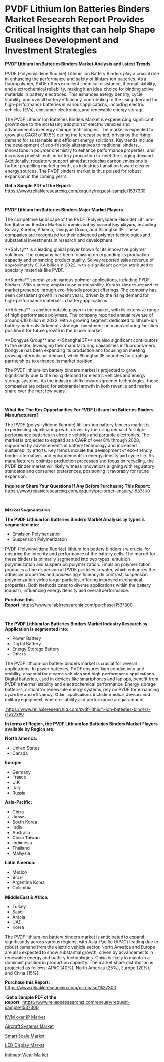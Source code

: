 <p><h1>PVDF Lithium Ion Batteries Binders Market Research Report Provides Critical Insights that can help Shape Business Development and Investment Strategies</h1></p><p><strong>PVDF Lithium Ion Batteries Binders Market Analysis and Latest Trends</strong></p>
<p><p>PVDF (Polyvinylidene fluoride) Lithium Ion Battery Binders play a crucial role in enhancing the performance and safety of lithium-ion batteries. As a fluoropolymer, PVDF offers excellent chemical resistance, thermal stability, and electrochemical reliability, making it an ideal choice for binding active materials in battery electrodes. This enhances energy density, cycle stability, and overall battery efficiency, contributing to the rising demand for high-performance batteries in various applications, including electric vehicles (EVs), consumer electronics, and renewable energy storage.</p><p>The PVDF Lithium Ion Batteries Binders Market is experiencing significant growth due to the increasing adoption of electric vehicles and advancements in energy storage technologies. The market is expected to grow at a CAGR of 10.5% during the forecast period, driven by the rising demand for sustainable and efficient energy solutions. Key trends include the development of eco-friendly alternatives to traditional binders, innovations in polymer chemistry to enhance performance properties, and increasing investments in battery production to meet the surging demand. Additionally, regulatory support aimed at reducing carbon emissions is further propelling market growth, as industries transition toward cleaner energy sources. The PVDF binders market is thus poised for robust expansion in the coming years.</p></p>
<p><strong>Get a Sample PDF of the Report:&nbsp;</strong> <a href="https://www.reliableresearchiq.com/enquiry/request-sample/1537300?utm_campaign=1117&utm_medium=2&utm_source=Github&utm_content=ia&utm_term=16122024&utm_id=pvdf-lithium-ion-batteries-binders">https://www.reliableresearchiq.com/enquiry/request-sample/1537300</a></p>
<p>&nbsp;</p>
<p><strong>PVDF Lithium Ion Batteries Binders Major Market Players</strong></p>
<p><p>The competitive landscape of the PVDF (Polyvinylidene Fluoride) Lithium-Ion Batteries Binders Market is dominated by several key players, including Solvay, Kureha, Arkema, Dongyue Group, and Shanghai 3F. These companies are recognized for their advanced polymer technologies and substantial investments in research and development.</p><p>**Solvay** is a leading global player known for its innovative polymer solutions. The company has been focusing on expanding its production capacity and enhancing product quality. Solvay reported sales revenue of approximately €10.4 billion in 2022, with a significant portion attributed to specialty materials like PVDF.</p><p>**Kureha** specializes in various polymer applications, including PVDF binders. With a strong emphasis on sustainability, Kureha aims to expand its market presence through eco-friendly product offerings. The company has seen consistent growth in recent years, driven by the rising demand for high-performance materials in battery applications.</p><p>**Arkema** is another notable player in the market, with its extensive range of high-performance polymers. The company reported annual revenue of around €10 billion in 2022, with a growing segment dedicated to lithium-ion battery materials. Arkema's strategic investments in manufacturing facilities position it for future growth in the binder market.</p><p>**Dongyue Group** and **Shanghai 3F** are also significant contributors to the sector, leveraging their manufacturing capabilities in fluoropolymers. Dongyue has been expanding its production and focusing on meeting growing international demand, while Shanghai 3F searches for strategic partnerships to enhance its market position.</p><p>The PVDF lithium-ion battery binders market is projected to grow significantly due to the rising demand for electric vehicles and energy storage systems. As the industry shifts towards greener technologies, these companies are poised for substantial growth in both revenue and market share over the next few years.</p></p>
<p>&nbsp;</p>
<p><strong>What Are The Key Opportunities For PVDF Lithium Ion Batteries Binders Manufacturers?</strong></p>
<p><p>The PVDF (polyvinylidene fluoride) lithium-ion battery binders market is experiencing significant growth, driven by the rising demand for high-performance batteries in electric vehicles and portable electronics. The market is projected to expand at a CAGR of over 8% through 2028, supported by advancements in battery technology and increased sustainability efforts. Key trends include the development of eco-friendly binder alternatives and enhancements in energy density and cycle life. As manufacturers optimize production processes and focus on recycling, the PVDF binder market will likely witness innovations aligning with regulatory standards and consumer preferences, positioning it favorably for future expansion.</p></p>
<p><strong>Inquire or Share Your Questions If Any Before Purchasing This Report:</strong> <a href="https://www.reliableresearchiq.com/enquiry/pre-order-enquiry/1537300?utm_campaign=1117&utm_medium=2&utm_source=Github&utm_content=ia&utm_term=16122024&utm_id=pvdf-lithium-ion-batteries-binders">https://www.reliableresearchiq.com/enquiry/pre-order-enquiry/1537300</a></p>
<p>&nbsp;</p>
<p><strong>Market Segmentation</strong></p>
<p><strong>The PVDF Lithium Ion Batteries Binders Market Analysis by types is segmented into:</strong></p>
<p><ul><li>Emulsion Polymerization</li><li>Suspension Polymerization</li></ul></p>
<p><p>PVDF (Polyvinylidene fluoride) lithium-ion battery binders are crucial for ensuring the integrity and performance of the battery cells. The market for these binders is primarily segmented into two types: emulsion polymerization and suspension polymerization. Emulsion polymerization produces a fine dispersion of PVDF particles in water, which enhances the adhesion properties and processing efficiency. In contrast, suspension polymerization yields larger particles, offering improved mechanical properties. Both methods cater to diverse applications within the battery industry, influencing energy density and overall performance.</p></p>
<p><strong>Purchase this Report:&nbsp;</strong><a href="https://www.reliableresearchiq.com/purchase/1537300?utm_campaign=1117&utm_medium=2&utm_source=Github&utm_content=ia&utm_term=16122024&utm_id=pvdf-lithium-ion-batteries-binders">https://www.reliableresearchiq.com/purchase/1537300</a></p>
<p>&nbsp;</p>
<p><strong>The PVDF Lithium Ion Batteries Binders Market Industry Research by Application is segmented into:</strong></p>
<p><ul><li>Power Battery</li><li>Digital Battery</li><li>Energy Storage Battery</li><li>Others</li></ul></p>
<p><p>The PVDF lithium-ion battery binders market is crucial for several applications. In power batteries, PVDF ensures high conductivity and stability, essential for electric vehicles and high-performance applications. Digital batteries, used in devices like smartphones and laptops, benefit from PVDF's thermal stability and electrochemical performance. Energy storage batteries, critical for renewable energy systems, rely on PVDF for enhancing cycle life and efficiency. Other applications include medical devices and military equipment, where reliability and performance are paramount.</p></p>
<p><a href="https://www.reliableresearchiq.com/pvdf-lithium-ion-batteries-binders-r1537300?utm_campaign=1117&utm_medium=2&utm_source=Github&utm_content=ia&utm_term=16122024&utm_id=pvdf-lithium-ion-batteries-binders">&nbsp;https://www.reliableresearchiq.com/pvdf-lithium-ion-batteries-binders-r1537300</a></p>
<p><strong>In terms of Region, the PVDF Lithium Ion Batteries Binders Market Players available by Region are:</strong></p>
<p>
    <p> <strong> North America: </strong>
        <ul>
            <li>United States</li>
            <li>Canada</li>
        </ul>
        </p> 
    <p> <strong> Europe: </strong>
        <ul>
            <li>Germany</li>
            <li>France</li>
            <li>U.K.</li>
            <li>Italy</li>
            <li>Russia</li>
        </ul>
        </p> 
    <p> <strong> Asia-Pacific: </strong>
        <ul>
            <li>China</li>
            <li>Japan</li>
            <li>South Korea</li>
            <li>India</li>
            <li>Australia</li>
            <li>China Taiwan</li>
            <li>Indonesia</li>
            <li>Thailand</li>
            <li>Malaysia</li>
        </ul>
        </p> 
    <p> <strong> Latin America: </strong>
        <ul>
            <li>Mexico</li>
            <li>Brazil</li>
            <li>Argentina Korea</li>
            <li>Colombia</li>
        </ul>
        </p> 
    <p> <strong> Middle East & Africa: </strong>
        <ul>
            <li>Turkey</li>
            <li>Saudi</li>
            <li>Arabia</li>
            <li>UAE</li>
            <li>Korea</li>
        </ul>
    </p>
    </p>
<p><p>The PVDF lithium-ion battery binders market is anticipated to expand significantly across various regions, with Asia-Pacific (APAC) leading due to robust demand from the electric vehicle sector. North America and Europe are also expected to show substantial growth, driven by advancements in renewable energy and battery technologies. China is likely to maintain a dominant position in production capacity. The market share distribution is projected as follows: APAC (40%), North America (25%), Europe (20%), and China (15%).</p></p>
<p><strong>Purchase this Report: </strong><a href="https://www.reliableresearchiq.com/purchase/1537300?utm_campaign=1117&utm_medium=2&utm_source=Github&utm_content=ia&utm_term=16122024&utm_id=pvdf-lithium-ion-batteries-binders">https://www.reliableresearchiq.com/purchase/1537300</a></p>
<p>&nbsp;<strong>Get a Sample PDF of the Report:&nbsp;&nbsp;</strong><a href="https://www.reliableresearchiq.com/enquiry/request-sample/1537300?utm_campaign=1117&utm_medium=2&utm_source=Github&utm_content=ia&utm_term=16122024&utm_id=pvdf-lithium-ion-batteries-binders">https://www.reliableresearchiq.com/enquiry/request-sample/1537300</a></p>
<p><strong></strong></p>
<p><p><a href="https://www.linkedin.com/pulse/fore-clarion-insight-j6xzf?utm_campaign=1117&utm_medium=2&utm_source=Github&utm_content=ia&utm_term=16122024&utm_id=pvdf-lithium-ion-batteries-binders">KVM over IP Market</a></p><p><a href="https://www.linkedin.com/pulse/a-mkt-nova-vc8zf?utm_campaign=1117&utm_medium=2&utm_source=Github&utm_content=ia&utm_term=16122024&utm_id=pvdf-lithium-ion-batteries-binders">Aircraft Systems Market</a></p><p><a href="https://www.linkedin.com/pulse/smart-scale-market-size-analysis-growing-93-cagr-from-2024-6ie6e?utm_campaign=1117&utm_medium=2&utm_source=Github&utm_content=ia&utm_term=16122024&utm_id=pvdf-lithium-ion-batteries-binders">Smart Scale Market</a></p><p><a href="https://www.linkedin.com/pulse/led-display-market-size-striking-cagr-104-from-2024-2031-duyye?utm_campaign=1117&utm_medium=2&utm_source=Github&utm_content=ia&utm_term=16122024&utm_id=pvdf-lithium-ion-batteries-binders">LED Display Market</a></p><p><a href="https://www.linkedin.com/pulse/revenue-analysis-forecast-intimate-wear-market-52-cagr-2024-6pbkf?utm_campaign=1117&utm_medium=2&utm_source=Github&utm_content=ia&utm_term=16122024&utm_id=pvdf-lithium-ion-batteries-binders">Intimate Wear Market</a></p></p>